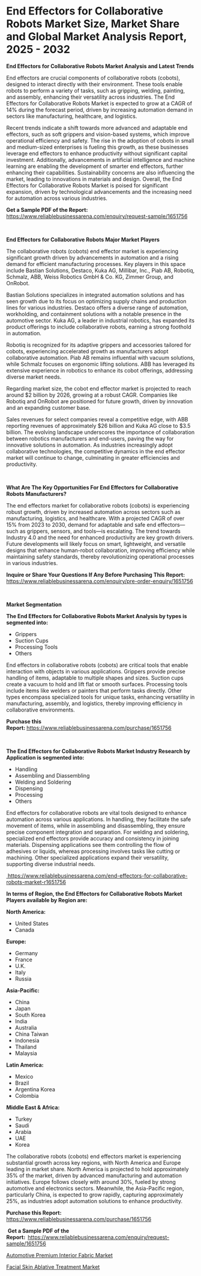 <p><h1>End Effectors for Collaborative Robots Market Size, Market Share and Global Market Analysis Report, 2025 - 2032</h1></p><p><strong>End Effectors for Collaborative Robots Market Analysis and Latest Trends</strong></p>
<p><p>End effectors are crucial components of collaborative robots (cobots), designed to interact directly with their environment. These tools enable robots to perform a variety of tasks, such as gripping, welding, painting, and assembly, enhancing their versatility across industries. The End Effectors for Collaborative Robots Market is expected to grow at a CAGR of 14% during the forecast period, driven by increasing automation demand in sectors like manufacturing, healthcare, and logistics.</p><p>Recent trends indicate a shift towards more advanced and adaptable end effectors, such as soft grippers and vision-based systems, which improve operational efficiency and safety. The rise in the adoption of cobots in small and medium-sized enterprises is fueling this growth, as these businesses leverage end effectors to enhance productivity without significant capital investment. Additionally, advancements in artificial intelligence and machine learning are enabling the development of smarter end effectors, further enhancing their capabilities. Sustainability concerns are also influencing the market, leading to innovations in materials and design. Overall, the End Effectors for Collaborative Robots Market is poised for significant expansion, driven by technological advancements and the increasing need for automation across various industries.</p></p>
<p><strong>Get a Sample PDF of the Report:&nbsp;</strong> <a href="https://www.reliablebusinessarena.com/enquiry/request-sample/1651756?utm_campaign=2195&utm_medium=2&utm_source=Github&utm_content=ia&utm_term=23032025&utm_id=end-effectors-for-collaborative-robots">https://www.reliablebusinessarena.com/enquiry/request-sample/1651756</a></p>
<p>&nbsp;</p>
<p><strong>End Effectors for Collaborative Robots Major Market Players</strong></p>
<p><p>The collaborative robots (cobots) end effector market is experiencing significant growth driven by advancements in automation and a rising demand for efficient manufacturing processes. Key players in this space include Bastian Solutions, Destaco, Kuka AG, Millibar, Inc., Piab AB, Robotiq, Schmalz, ABB, Weiss Robotics GmbH & Co. KG, Zimmer Group, and OnRobot. </p><p>Bastian Solutions specializes in integrated automation solutions and has seen growth due to its focus on optimizing supply chains and production lines for various industries. Destaco offers a diverse range of automation, workholding, and containment solutions with a notable presence in the automotive sector. Kuka AG, a leader in industrial robotics, has expanded its product offerings to include collaborative robots, earning a strong foothold in automation.</p><p>Robotiq is recognized for its adaptive grippers and accessories tailored for cobots, experiencing accelerated growth as manufacturers adopt collaborative automation. Piab AB remains influential with vacuum solutions, while Schmalz focuses on ergonomic lifting solutions. ABB has leveraged its extensive experience in robotics to enhance its cobot offerings, addressing diverse market needs.</p><p>Regarding market size, the cobot end effector market is projected to reach around $2 billion by 2026, growing at a robust CAGR. Companies like Robotiq and OnRobot are positioned for future growth, driven by innovation and an expanding customer base.</p><p>Sales revenues for select companies reveal a competitive edge, with ABB reporting revenues of approximately $26 billion and Kuka AG close to $3.5 billion. The evolving landscape underscores the importance of collaboration between robotics manufacturers and end-users, paving the way for innovative solutions in automation. As industries increasingly adopt collaborative technologies, the competitive dynamics in the end effector market will continue to change, culminating in greater efficiencies and productivity.</p></p>
<p>&nbsp;</p>
<p><strong>What Are The Key Opportunities For End Effectors for Collaborative Robots Manufacturers?</strong></p>
<p><p>The end effectors market for collaborative robots (cobots) is experiencing robust growth, driven by increased automation across sectors such as manufacturing, logistics, and healthcare. With a projected CAGR of over 15% from 2023 to 2030, demand for adaptable and safe end effectors—such as grippers, sensors, and tools—is escalating. The trend towards Industry 4.0 and the need for enhanced productivity are key growth drivers. Future developments will likely focus on smart, lightweight, and versatile designs that enhance human-robot collaboration, improving efficiency while maintaining safety standards, thereby revolutionizing operational processes in various industries.</p></p>
<p><strong>Inquire or Share Your Questions If Any Before Purchasing This Report:</strong> <a href="https://www.reliablebusinessarena.com/enquiry/pre-order-enquiry/1651756?utm_campaign=2195&utm_medium=2&utm_source=Github&utm_content=ia&utm_term=23032025&utm_id=end-effectors-for-collaborative-robots">https://www.reliablebusinessarena.com/enquiry/pre-order-enquiry/1651756</a></p>
<p>&nbsp;</p>
<p><strong>Market Segmentation</strong></p>
<p><strong>The End Effectors for Collaborative Robots Market Analysis by types is segmented into:</strong></p>
<p><ul><li>Grippers</li><li>Suction Cups</li><li>Processing Tools</li><li>Others</li></ul></p>
<p><p>End effectors in collaborative robots (cobots) are critical tools that enable interaction with objects in various applications. Grippers provide precise handling of items, adaptable to multiple shapes and sizes. Suction cups create a vacuum to hold and lift flat or smooth surfaces. Processing tools include items like welders or painters that perform tasks directly. Other types encompass specialized tools for unique tasks, enhancing versatility in manufacturing, assembly, and logistics, thereby improving efficiency in collaborative environments.</p></p>
<p><strong>Purchase this Report:&nbsp;</strong><a href="https://www.reliablebusinessarena.com/purchase/1651756?utm_campaign=2195&utm_medium=2&utm_source=Github&utm_content=ia&utm_term=23032025&utm_id=end-effectors-for-collaborative-robots">https://www.reliablebusinessarena.com/purchase/1651756</a></p>
<p>&nbsp;</p>
<p><strong>The End Effectors for Collaborative Robots Market Industry Research by Application is segmented into:</strong></p>
<p><ul><li>Handling</li><li>Assembling and Diassembling</li><li>Welding and Soldering</li><li>Dispensing</li><li>Processing</li><li>Others</li></ul></p>
<p><p>End effectors for collaborative robots are vital tools designed to enhance automation across various applications. In handling, they facilitate the safe movement of items, while in assembling and disassembling, they ensure precise component integration and separation. For welding and soldering, specialized end effectors provide accuracy and consistency in joining materials. Dispensing applications see them controlling the flow of adhesives or liquids, whereas processing involves tasks like cutting or machining. Other specialized applications expand their versatility, supporting diverse industrial needs.</p></p>
<p><a href="https://www.reliablebusinessarena.com/end-effectors-for-collaborative-robots-market-r1651756?utm_campaign=2195&utm_medium=2&utm_source=Github&utm_content=ia&utm_term=23032025&utm_id=end-effectors-for-collaborative-robots">&nbsp;https://www.reliablebusinessarena.com/end-effectors-for-collaborative-robots-market-r1651756</a></p>
<p><strong>In terms of Region, the End Effectors for Collaborative Robots Market Players available by Region are:</strong></p>
<p>
    <p> <strong> North America: </strong>
        <ul>
            <li>United States</li>
            <li>Canada</li>
        </ul>
        </p> 
    <p> <strong> Europe: </strong>
        <ul>
            <li>Germany</li>
            <li>France</li>
            <li>U.K.</li>
            <li>Italy</li>
            <li>Russia</li>
        </ul>
        </p> 
    <p> <strong> Asia-Pacific: </strong>
        <ul>
            <li>China</li>
            <li>Japan</li>
            <li>South Korea</li>
            <li>India</li>
            <li>Australia</li>
            <li>China Taiwan</li>
            <li>Indonesia</li>
            <li>Thailand</li>
            <li>Malaysia</li>
        </ul>
        </p> 
    <p> <strong> Latin America: </strong>
        <ul>
            <li>Mexico</li>
            <li>Brazil</li>
            <li>Argentina Korea</li>
            <li>Colombia</li>
        </ul>
        </p> 
    <p> <strong> Middle East & Africa: </strong>
        <ul>
            <li>Turkey</li>
            <li>Saudi</li>
            <li>Arabia</li>
            <li>UAE</li>
            <li>Korea</li>
        </ul>
    </p>
    </p>
<p><p>The collaborative robots (cobots) end effectors market is experiencing substantial growth across key regions, with North America and Europe leading in market share. North America is projected to hold approximately 35% of the market, driven by advanced manufacturing and automation initiatives. Europe follows closely with around 30%, fueled by strong automotive and electronics sectors. Meanwhile, the Asia-Pacific region, particularly China, is expected to grow rapidly, capturing approximately 25%, as industries adopt automation solutions to enhance productivity.</p></p>
<p><strong>Purchase this Report: </strong><a href="https://www.reliablebusinessarena.com/purchase/1651756?utm_campaign=2195&utm_medium=2&utm_source=Github&utm_content=ia&utm_term=23032025&utm_id=end-effectors-for-collaborative-robots">https://www.reliablebusinessarena.com/purchase/1651756</a></p>
<p>&nbsp;<strong>Get a Sample PDF of the Report:&nbsp;&nbsp;</strong><a href="https://www.reliablebusinessarena.com/enquiry/request-sample/1651756?utm_campaign=2195&utm_medium=2&utm_source=Github&utm_content=ia&utm_term=23032025&utm_id=end-effectors-for-collaborative-robots">https://www.reliablebusinessarena.com/enquiry/request-sample/1651756</a></p>
<p><strong></strong></p>
<p><p><a href="https://github.com/ChiragRP21/Market-Research-Report-List-7/blob/main/automotive-premium-interior-fabric-market.md?utm_campaign=2195&utm_medium=2&utm_source=Github&utm_content=ia&utm_term=23032025&utm_id=end-effectors-for-collaborative-robots">Automotive Premium Interior Fabric Market</a></p><p><a href="https://github.com/JakirUddin511/Market-Research-Report-List-2/blob/main/facial-skin-ablative-treatment-market.md?utm_campaign=2195&utm_medium=2&utm_source=Github&utm_content=ia&utm_term=23032025&utm_id=end-effectors-for-collaborative-robots">Facial Skin Ablative Treatment Market</a></p></p>